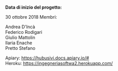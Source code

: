 <b>Data di inizio del progetto:</b>

30 ottobre 2018
Membri:


Andrea D'Incà<br>
Federico Rodigari<br> 
Giulio Mattolin<br> 
Ilaria Enache<br> 
Pretto Stefano

Apiary: https://hubusivi.docs.apiary.io/#
<br>
Heroku: https://ingegneriasoftwa2.herokuapp.com/
